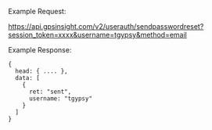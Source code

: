 Example Request:

https://api.gpsinsight.com/v2/userauth/sendpasswordreset?session_token=xxxx&username=tgypsy&method=email

Example Response:

    {
      head: { .... },
      data: [
        {
          ret: "sent",
          username: "tgypsy"
        }
      ]
    }
